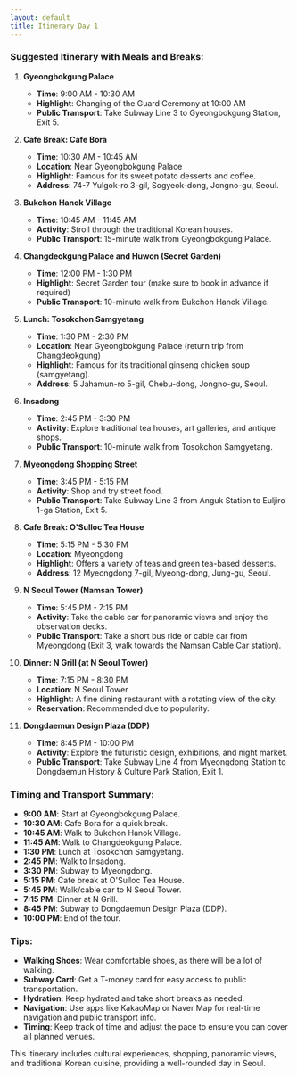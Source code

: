 ```yaml
---
layout: default
title: Itinerary Day 1
---
```

### Suggested Itinerary with Meals and Breaks:

1. **Gyeongbokgung Palace**
   - **Time**: 9:00 AM - 10:30 AM
   - **Highlight**: Changing of the Guard Ceremony at 10:00 AM
   - **Public Transport**: Take Subway Line 3 to Gyeongbokgung Station, Exit 5.

2. **Cafe Break: Cafe Bora**
   - **Time**: 10:30 AM - 10:45 AM
   - **Location**: Near Gyeongbokgung Palace
   - **Highlight**: Famous for its sweet potato desserts and coffee.
   - **Address**: 74-7 Yulgok-ro 3-gil, Sogyeok-dong, Jongno-gu, Seoul.

3. **Bukchon Hanok Village**
   - **Time**: 10:45 AM - 11:45 AM
   - **Activity**: Stroll through the traditional Korean houses.
   - **Public Transport**: 15-minute walk from Gyeongbokgung Palace.

4. **Changdeokgung Palace and Huwon (Secret Garden)**
   - **Time**: 12:00 PM - 1:30 PM
   - **Highlight**: Secret Garden tour (make sure to book in advance if required)
   - **Public Transport**: 10-minute walk from Bukchon Hanok Village.

5. **Lunch: Tosokchon Samgyetang**
   - **Time**: 1:30 PM - 2:30 PM
   - **Location**: Near Gyeongbokgung Palace (return trip from Changdeokgung)
   - **Highlight**: Famous for its traditional ginseng chicken soup (samgyetang).
   - **Address**: 5 Jahamun-ro 5-gil, Chebu-dong, Jongno-gu, Seoul.

6. **Insadong**
   - **Time**: 2:45 PM - 3:30 PM
   - **Activity**: Explore traditional tea houses, art galleries, and antique shops.
   - **Public Transport**: 10-minute walk from Tosokchon Samgyetang.

7. **Myeongdong Shopping Street**
   - **Time**: 3:45 PM - 5:15 PM
   - **Activity**: Shop and try street food.
   - **Public Transport**: Take Subway Line 3 from Anguk Station to Euljiro 1-ga Station, Exit 5.

8. **Cafe Break: O'Sulloc Tea House**
   - **Time**: 5:15 PM - 5:30 PM
   - **Location**: Myeongdong
   - **Highlight**: Offers a variety of teas and green tea-based desserts.
   - **Address**: 12 Myeongdong 7-gil, Myeong-dong, Jung-gu, Seoul.

9. **N Seoul Tower (Namsan Tower)**
   - **Time**: 5:45 PM - 7:15 PM
   - **Activity**: Take the cable car for panoramic views and enjoy the observation decks.
   - **Public Transport**: Take a short bus ride or cable car from Myeongdong (Exit 3, walk towards the Namsan Cable Car station).

10. **Dinner: N Grill (at N Seoul Tower)**
    - **Time**: 7:15 PM - 8:30 PM
    - **Location**: N Seoul Tower
    - **Highlight**: A fine dining restaurant with a rotating view of the city.
    - **Reservation**: Recommended due to popularity.

11. **Dongdaemun Design Plaza (DDP)**
    - **Time**: 8:45 PM - 10:00 PM
    - **Activity**: Explore the futuristic design, exhibitions, and night market.
    - **Public Transport**: Take Subway Line 4 from Myeongdong Station to Dongdaemun History & Culture Park Station, Exit 1.

### Timing and Transport Summary:

- **9:00 AM**: Start at Gyeongbokgung Palace.
- **10:30 AM**: Cafe Bora for a quick break.
- **10:45 AM**: Walk to Bukchon Hanok Village.
- **11:45 AM**: Walk to Changdeokgung Palace.
- **1:30 PM**: Lunch at Tosokchon Samgyetang.
- **2:45 PM**: Walk to Insadong.
- **3:30 PM**: Subway to Myeongdong.
- **5:15 PM**: Cafe break at O'Sulloc Tea House.
- **5:45 PM**: Walk/cable car to N Seoul Tower.
- **7:15 PM**: Dinner at N Grill.
- **8:45 PM**: Subway to Dongdaemun Design Plaza (DDP).
- **10:00 PM**: End of the tour.

### Tips:

- **Walking Shoes**: Wear comfortable shoes, as there will be a lot of walking.
- **Subway Card**: Get a T-money card for easy access to public transportation.
- **Hydration**: Keep hydrated and take short breaks as needed.
- **Navigation**: Use apps like KakaoMap or Naver Map for real-time navigation and public transport info.
- **Timing**: Keep track of time and adjust the pace to ensure you can cover all planned venues.

This itinerary includes cultural experiences, shopping, panoramic views, and traditional Korean cuisine, providing a well-rounded day in Seoul.
